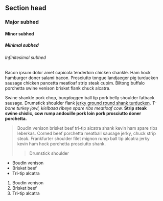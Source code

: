 ## Section head

### Major subhed
#### Minor subhed
##### Minimal subhed
###### Infinitesimal subhed

Bacon ipsum dolor amet capicola tenderloin chicken shankle. Ham hock hamburger doner salami bacon. Prosciutto tongue landjaeger pig turducken sausage chicken pancetta meatloaf strip steak cupim. Biltong buffalo porchetta swine venison brisket flank chuck alcatra.

Swine shankle pork chop, burgdoggen ball tip pork belly shoulder fatback sausage. Drumstick shoulder flank [jerky ground round shank turducken](https://google.com). *T-bone turkey jowl, kielbasa ribeye spare ribs meatloaf cow.* **Strip steak swine chislic, cow rump andouille pork loin pork prosciutto doner porchetta.**

> Boudin venison brisket beef tri-tip alcatra shank kevin ham spare ribs leberkas. Corned beef porchetta meatball sausage jerky, chuck strip steak. Frankfurter shoulder filet mignon rump ball tip alcatra jerky kevin ham hock porchetta prosciutto shank.
>> Drumstick shoulder

- Boudin venison
- Brisket beef
- Tri-tip alcatra

1. Boudin venison
2. Brisket beef
3. Tri-tip alcatra
